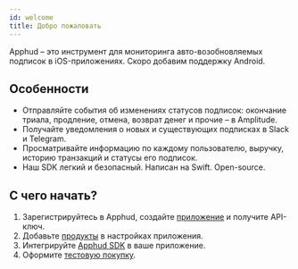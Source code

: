 ```yaml
---
id: welcome
title: Добро пожаловать
---
```

Apphud – это инструмент для мониторинга авто-возобновляемых подписок в iOS-приложениях. Скоро добавим поддержку Android.

## Особенности

- Отправляйте события об изменениях статусов подписок: окончание триала, продление, отмена, возврат денег и прочие – в Amplitude.
- Получайте уведомления о новых и существующих подписках в Slack и Telegram.
- Просматривайте информацию по каждому пользователю, выручку, историю транзакций и статусы его подписок.
- Наш SDK легкий и безопасный. Написан на Swift. Open-source.

## С чего начать?

1. Зарегистрируйтесь в Apphud, создайте [приложение](creating-app.md) и получите API-ключ.
2. Добавьте [продукты](adding-products.md) в настройках приложения.
3. Интегрируйте [Apphud SDK](sdk-integration.md) в ваше приложение.
4. Оформите [тестовую покупку](sandbox.md).
